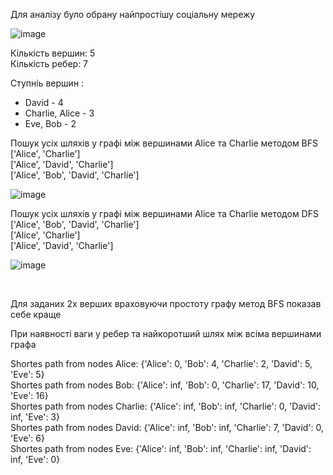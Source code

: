 Для аналізу було обрану найпростішу соціальну мережу

![image](https://github.com/kosmicheskiy/goit-algo-hw-06/assets/10980137/11d881c1-ec91-45eb-8421-429e88ee5487)

Кількість вершин: 5<br>
Кількість ребер: 7<br>

Ступніь вершин :
 - David - 4
 - Charlie, Alice - 3
 - Eve, Bob - 2


Пошук усіх шляхів у графі між вершинами Alice та Charlie методом BFS<br>
['Alice', 'Charlie']<br>
['Alice', 'David', 'Charlie']<br>
['Alice', 'Bob', 'David', 'Charlie']<br>

![image](https://github.com/kosmicheskiy/goit-algo-hw-06/assets/10980137/c62cea7f-564c-43fa-b07f-340a5a1742a4)



Пошук усіх шляхів у графі між вершинами Alice та Charlie методом DFS<br>
['Alice', 'Bob', 'David', 'Charlie']<br>
['Alice', 'Charlie']<br>
['Alice', 'David', 'Charlie']<br>

![image](https://github.com/kosmicheskiy/goit-algo-hw-06/assets/10980137/109db8c3-c0bd-41df-8eb6-01f776f198ed)

<br>

Для заданих 2х верших враховуючи простоту графу метод BFS показав себе краще


При наявності ваги у ребер та найкоротший шлях між всіма вершинами графа<br>

Shortes path from nodes Alice: {'Alice': 0, 'Bob': 4, 'Charlie': 2, 'David': 5, 'Eve': 5}<br>
Shortes path from nodes Bob: {'Alice': inf, 'Bob': 0, 'Charlie': 17, 'David': 10, 'Eve': 16}<br>
Shortes path from nodes Charlie: {'Alice': inf, 'Bob': inf, 'Charlie': 0, 'David': inf, 'Eve': 3}<br>
Shortes path from nodes David: {'Alice': inf, 'Bob': inf, 'Charlie': 7, 'David': 0, 'Eve': 6}<br>
Shortes path from nodes Eve: {'Alice': inf, 'Bob': inf, 'Charlie': inf, 'David': inf, 'Eve': 0}<br>
